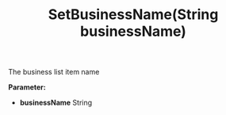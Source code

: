 ﻿---
uid: crmscript_ref_NSContact_SetBusinessName
title: SetBusinessName(String businessName)
intellisense: NSContact.SetBusinessName
keywords: NSContact, GetBusinessName
so.topic: reference
---

The business list item name

**Parameter:** 
 - **businessName** String

